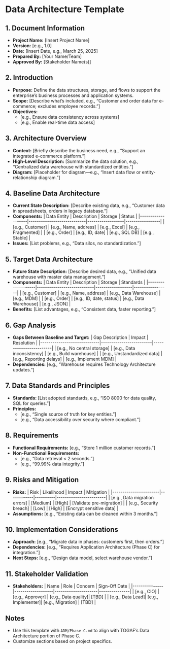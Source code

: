 # Data Architecture Template

## 1. Document Information
- **Project Name:** [Insert Project Name]
- **Version:** [e.g., 1.0]
- **Date:** [Insert Date, e.g., March 25, 2025]
- **Prepared By:** [Your Name/Team]
- **Approved By:** [Stakeholder Name(s)]

## 2. Introduction
- **Purpose:** Define the data structures, storage, and flows to support the enterprise’s business processes and application systems.
- **Scope:** [Describe what’s included, e.g., “Customer and order data for e-commerce; excludes employee records.”]
- **Objectives:** 
  - [e.g., Ensure data consistency across systems]
  - [e.g., Enable real-time data access]

## 3. Architecture Overview
- **Context:** [Briefly describe the business need, e.g., “Support an integrated e-commerce platform.”]
- **High-Level Description:** [Summarize the data solution, e.g., “Centralized data warehouse with standardized entities.”]
- **Diagram:** [Placeholder for diagram—e.g., “Insert data flow or entity-relationship diagram.”]

## 4. Baseline Data Architecture
- **Current State Description:** [Describe existing data, e.g., “Customer data in spreadsheets, orders in legacy database.”]
- **Components:**
  | Data Entity       | Description                | Storage          | Status          |
  |-------------------|----------------------------|------------------|-----------------|
  | [e.g., Customer]  | [e.g., Name, address]      | [e.g., Excel]    | [e.g., Fragmented] |
  | [e.g., Order]     | [e.g., ID, date]          | [e.g., SQL DB]   | [e.g., Stable]  |
- **Issues:** [List problems, e.g., “Data silos, no standardization.”]

## 5. Target Data Architecture
- **Future State Description:** [Describe desired data, e.g., “Unified data warehouse with master data management.”]
- **Components:**
  | Data Entity       | Description                | Storage          | Standards       |
  |-------------------|----------------------------|------------------|-----------------|
  | [e.g., Customer]  | [e.g., Name, address]      | [e.g., Data Warehouse] | [e.g., MDM] |
  | [e.g., Order]     | [e.g., ID, date, status]   | [e.g., Data Warehouse] | [e.g., JSON] |
- **Benefits:** [List advantages, e.g., “Consistent data, faster reporting.”]

## 6. Gap Analysis
- **Gaps Between Baseline and Target:**
  | Gap Description             | Impact                  | Resolution             |
  |-----------------------------|-------------------------|------------------------|
  | [e.g., No central storage]  | [e.g., Data inconsistency] | [e.g., Build warehouse] |
  | [e.g., Unstandardized data] | [e.g., Reporting delays]  | [e.g., Implement MDM]  |
- **Dependencies:** [e.g., “Warehouse requires Technology Architecture updates.”]

## 7. Data Standards and Principles
- **Standards:** [List adopted standards, e.g., “ISO 8000 for data quality, SQL for queries.”]
- **Principles:** 
  - [e.g., “Single source of truth for key entities.”]
  - [e.g., “Data accessibility over security where compliant.”]

## 8. Requirements
- **Functional Requirements:** [e.g., “Store 1 million customer records.”]
- **Non-Functional Requirements:** 
  - [e.g., “Data retrieval < 2 seconds.”]
  - [e.g., “99.99% data integrity.”]

## 9. Risks and Mitigation
- **Risks:**
  | Risk                  | Likelihood | Impact   | Mitigation             |
  |-----------------------|------------|----------|------------------------|
  | [e.g., Data migration errors] | [Medium]   | [High]   | [Validate pre-migration] |
  | [e.g., Security breach] | [Low]      | [High]   | [Encrypt sensitive data] |
- **Assumptions:** [e.g., “Existing data can be cleaned within 3 months.”]

## 10. Implementation Considerations
- **Approach:** [e.g., “Migrate data in phases: customers first, then orders.”]
- **Dependencies:** [e.g., “Requires Application Architecture (Phase C) for integration.”]
- **Next Steps:** [e.g., “Design data model, select warehouse vendor.”]

## 11. Stakeholder Validation
- **Stakeholders:**
  | Name          | Role              | Concern             | Sign-Off Date |
  |---------------|-------------------|---------------------|---------------|
  | [e.g., CIO]   | [e.g., Approver]  | [e.g., Data quality]| [TBD]         |
  | [e.g., Data Lead]| [e.g., Implementer]| [e.g., Migration] | [TBD]         |

## Notes
- Use this template with `ADM/Phase-C.md` to align with TOGAF’s Data Architecture portion of Phase C.
- Customize sections based on project specifics.
